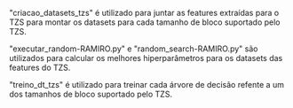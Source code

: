 "criacao_datasets_tzs" é utilizado para juntar as features extraídas para o TZS para montar os datasets para cada tamanho de bloco suportado pelo TZS.

"executar_random-RAMIRO.py" e "random_search-RAMIRO.py" são utilizados para calcular os melhores hiperparâmetros para os datasets das features do TZS.

"treino_dt_tzs" é utilizado para treinar cada árvore de decisão refente a um dos tamanhos de bloco suportado pelo TZS.
